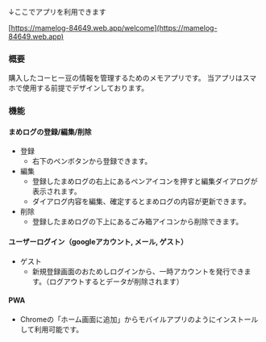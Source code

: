 ↓ここでアプリを利用できます

[https://mamelog-84649.web.app/welcome](https://mamelog-84649.web.app)

### 概要
購入したコーヒー豆の情報を管理するためのメモアプリです。
当アプリはスマホで使用する前提でデザインしております。

### 機能
#### まめログの登録/編集/削除
- 登録
  - 右下のペンボタンから登録できます。
- 編集
  - 登録したまめログの右上にあるペンアイコンを押すと編集ダイアログが表示されます。
  - ダイアログ内容を編集、確定するとまめログの内容が更新できます。
- 削除
  - 登録したまめログの下上にあるごみ箱アイコンから削除できます。
#### ユーザーログイン（googleアカウント, メール, ゲスト）
- ゲスト
  - 新規登録画面のおためしログインから、一時アカウントを発行できます。（ログアウトするとデータが削除されます）
#### PWA
- Chromeの「ホーム画面に追加」からモバイルアプリのようにインストールして利用可能です。
